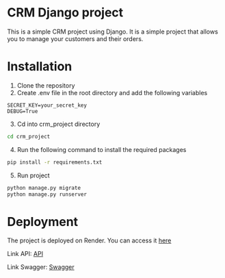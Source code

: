 # CRM Django project
This is a simple CRM project using Django. It is a simple project that allows you to manage your customers and their orders.

# Installation
1. Clone the repository
2. Create .env file in the root directory and add the following variables
```
SECRET_KEY=your_secret_key
DEBUG=True
```
3. Cd into crm_project directory
```bash
cd crm_project
```
4. Run the following command to install the required packages
```bash
pip install -r requirements.txt
```
5. Run project
```bash
python manage.py migrate
python manage.py runserver
```

# Deployment
The project is deployed on Render. You can access it [here](https://crm-django-x29q.onrender.com/admin/)

Link API: [API](https://crm-django-x29q.onrender.com/api/)

Link Swagger: [Swagger](https://crm-django-x29q.onrender.com/api/swagger/)

